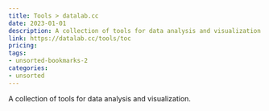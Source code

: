 ```yaml
---
title: Tools > datalab.cc
date: 2023-01-01
description: A collection of tools for data analysis and visualization.
link: https://datalab.cc/tools/toc
pricing: 
tags: 
- unsorted-bookmarks-2 
categories: 
- unsorted 
---
```


A collection of tools for data analysis and visualization.